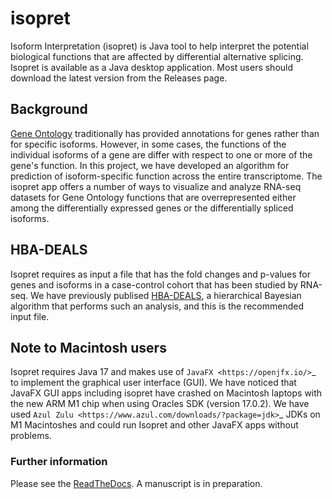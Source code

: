 # isopret

Isoform Interpretation (isopret) is Java tool to help interpret the potential biological
functions that are affected by differential alternative splicing. Isopret is
available as a Java desktop application. Most users should download the latest version from the
Releases page.



## Background
[Gene Ontology](http://geneontology.org/) traditionally has provided
annotations for genes rather than for specific isoforms. However, in 
some cases, the functions of the individual isoforms of a gene are 
differ with respect to one or more of the gene's function. In this project,
we have developed an algorithm for prediction of isoform-specific function
across the entire transcriptome. The isopret app offers a number of
ways to visualize and analyze RNA-seq datasets for Gene Ontology
functions that are overrepresented either among the differentially
expressed genes or the differentially spliced isoforms.

## HBA-DEALS
Isopret requires as input a file that has the fold changes and p-values
for genes and isoforms in a case-control cohort that has been studied
by RNA-seq. We have previously publised [HBA-DEALS](https://genomebiology.biomedcentral.com/articles/10.1186/s13059-020-02072-6),
a hierarchical Bayesian algorithm that performs such an analysis, and this
is the recommended input file.

## Note to Macintosh users

Isopret requires Java 17 and makes use of `JavaFX <https://openjfx.io/>`_ to implement the
graphical user interface (GUI). We have noticed that JavaFX GUI apps including isopret have crashed on
Macintosh laptops with the new ARM M1 chip when using Oracles SDK (version 17.0.2). We
have used `Azul Zulu <https://www.azul.com/downloads/?package=jdk>`_ JDKs on M1 Macintoshes and
could run Isopret and other JavaFX apps without problems.


### Further information

Please see the [ReadTheDocs](https://isopret.readthedocs.io/en/latest/).
A manuscript is in preparation.




